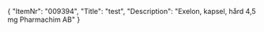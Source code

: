 {
  "ItemNr": "009394",
  "Title": "test",
  "Description": "Exelon, kapsel, hård 4,5 mg Pharmachim AB"
}